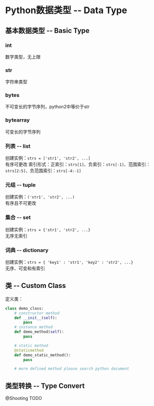 # Python数据类型 -- Data Type

## 基本数据类型 -- Basic Type

### int
数字类型，无上限

### str
字符串类型

### bytes
不可变长的字节序列，python2中等价于str

### bytearray
可变长的字节序列

### 列表 -- list
创建实例：`strs = ['str1', 'str2', ...]`  
有序可更改
索引形式：正索引：`strs[1]`、负索引：`strs[-1]`、范围索引：`strs[2:5]`、负范围索引：`strs[-4:-1]`  

### 元组 -- tuple
创建实例：`('str1', 'str2', ...)`  
有序且不可更改  

### 集合 -- set
创建实例：`strs = {'str1', 'str2', ...}`  
无序无索引

### 词典 -- dictionary  
创建实例：`strs = { 'key1' : 'str1', 'key2' : 'str2', ...}`  
无序、可变和有索引  

## 类 -- Custom Class
定义类：
``` Python
class demo_class:
    # constructor method
    def __init__(self):
        pass
    # instance method
    def demo_method(self):
        pass

    # static method
    @staticmethod
    def demo_static_method():
        pass

    # more defined method please search python document
```

## 类型转换 -- Type Convert
@Shooting TODO
